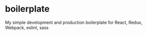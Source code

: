 # boilerplate
My simple development and production boilerplate for React, Redux, Webpack, eslint, sass
